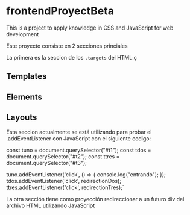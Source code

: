 # frontendProyectBeta
This is a project to apply knowledge in CSS and JavaScript for web development



Este proyecto consiste en 2 secciones princiales

La primera es la seccion de los `.targets` del HTML:ç


<div class="targets" id="t1">
  <h2>Templates</h2>
</div>

<div class="targets" id="t2">
  <h2>Elements</h2>
</div>

<div class="targets" id="t3">
  <h2>Layouts</h2>
</div>


Esta seccion actualmente se está utilizando para probar el .addEventListener con JavaScript con el siguiente codigo:

const tuno = document.querySelector("#t1");
const tdos = document.querySelector("#t2");
const ttres = document.querySelector("#t3");

tuno.addEventListener('click', () => {
console.log("entrando");
});
tdos.addEventListener('click', redirectionDos);
ttres.addEventListener('click', redirectionTres);`

La otra sección tiene como proyección redireccionar a un futuro div del archivo HTML utilizando JavaScript
